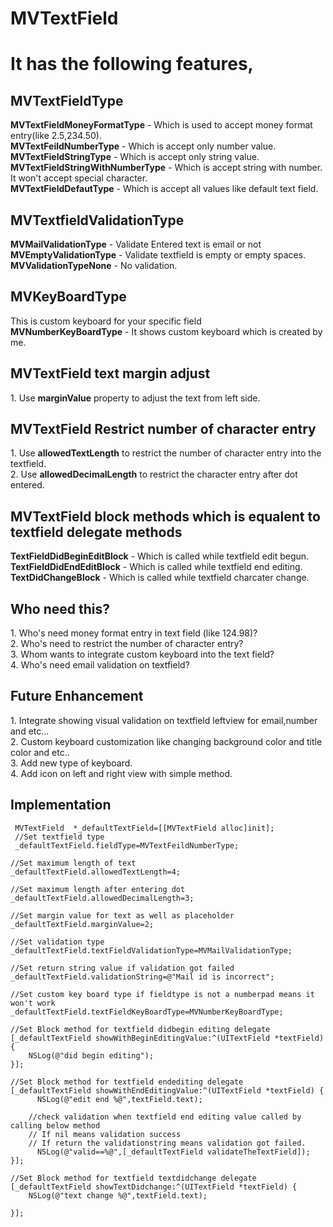 MVTextField
===========

   <h1>It has the following features,</h1>
  
   <h2>MVTextFieldType</h2>
   <div><b>MVTextFieldMoneyFormatType</b> - Which is used to accept money format entry(like 2.5,234.50).
   <div><b>MVTextFeildNumberType</b> - Which is accept only number value.
   <div><b>MVTextFieldStringType</b> - Which is accept only string value.
   <div><b>MVTextFieldStringWithNumberType</b> - Which is accept string with number. It won't accept special character.
   <div><b>MVTextFieldDefautType</b> - Which is accept all values like default text field.</div>
         
  <h2>MVTextfieldValidationType</h2>
             
  <div><b>MVMailValidationType</b> - Validate Entered text is email or not
  <div><b>MVEmptyValidationType</b> - Validate textfield is empty or empty spaces.
  <div><b>MVValidationTypeNone</b> - No validation.
  
  <h2>MVKeyBoardType</h2>
  <div>This is custom keyboard for your specific field</div>
  <div><b>MVNumberKeyBoardType</b> - It shows custom keyboard which is created by me.
  
  <h2>MVTextField text margin adjust</h2>
  <div>1. Use <b>marginValue</b> property to adjust the text from left side.
  
  <h2>MVTextField Restrict number of character entry</h2>
  <div>1. Use <b>allowedTextLength</b> to restrict the number of character entry into the textfield.
  <div>2. Use <b>allowedDecimalLength</b> to restrict the character entry after dot entered.
  
  <h2>MVTextField block methods which is equalent to textfield delegate methods</h2>
  <div><b>TextFieldDidBeginEditBlock</b> - Which is called while textfield edit begun.
  <div><b>TextFieldDidEndEditBlock</b> - Which is called while textfield end editing.
  <div><b>TextDidChangeBlock</b> - Which is called while textfield charcater change.
  
  <h2>Who need this?</h2>
  <div>1. Who's need money format entry in text field (like 124.98)?
  <div>2. Who's need to restrict the number of character entry?
  <div>3. Whom wants to integrate custom keyboard into the text field?
  <div>4. Who's need email validation on textfield?
  
  <h2>Future Enhancement</h2>
  <div>1. Integrate showing visual validation on textfield leftview for email,number and etc...
  <div>2. Custom keyboard customization like changing background color and title color and etc..
  <div>3. Add new type of keyboard.
  <div>4. Add icon on left and right view with simple method.
  
  <h2>Implementation</h2>
  
     MVTextField  *_defaultTextField=[[MVTextField alloc]init];
     //Set textfield type
     _defaultTextField.fieldType=MVTextFeildNumberType;
    
    //Set maximum length of text
    _defaultTextField.allowedTextLength=4;
    
    //Set maximum length after entering dot
    _defaultTextField.allowedDecimalLength=3;
    
    //Set margin value for text as well as placeholder
    _defaultTextField.marginValue=2;
    
    //Set validation type
    _defaultTextField.textFieldValidationType=MVMailValidationType;
    
    //Set return string value if validation got failed
    _defaultTextField.validationString=@"Mail id is incorrect";
    
    //Set custom key board type if fieldtype is not a numberpad means it won't work
    _defaultTextField.textFieldKeyBoardType=MVNumberKeyBoardType;
    
    //Set Block method for textfield didbegin editing delegate
    [_defaultTextField showWithBeginEditingValue:^(UITextField *textField) {
        NSLog(@"did begin editing");
    }];
    
    //Set Block method for textfield endediting delegate
    [_defaultTextField showWithEndEditingValue:^(UITextField *textField) {
          NSLog(@"edit end %@",textField.text);
        
        //check validation when textfield end editing value called by calling below method
        // If nil means validation success
        // If return the validationstring means validation got failed.
          NSLog(@"valid==%@",[_defaultTextField validateTheTextField]);
    }];
    
    //Set Block method for textfield textdidchange delegate
    [_defaultTextField showTextDidchange:^(UITextField *textField) {
        NSLog(@"text change %@",textField.text);
      
    }];
